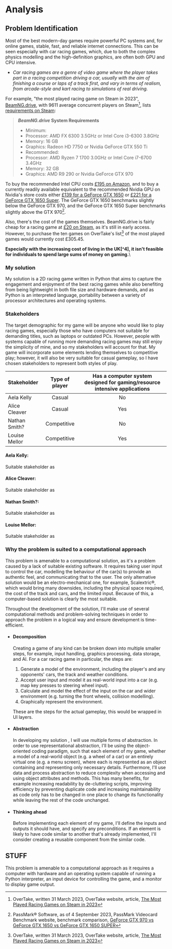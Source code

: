 Analysis
========
Problem Identification
----------------------
<!--research the problem  -->
Most of the best modern-day games require powerful PC systems and, for online games, stable, fast, and reliable internet connections. This can be seen especially with car racing games, which, due to both the complex physics modelling and the high-definition graphics, are often both GPU and CPU intensive.

- *Car racing games are a genre of video game where the player takes part in a racing competition driving a car, usually with the aim of finishing a course or laps of a track first, and vary in terms of realism, from arcade-style and kart racing to simulations of real driving.*

For example, "the most played racing game on Steam in 2023", [BeamNG.drive](https://www.beamng.com/ 'The BeamNG.drive website, www.beamng.com'),  with 9611 average concurrent players on Steam[^1], lists [requirements on Steam](https://store.steampowered.com/app/284160/BeamNGdrive/#:~:text=System%20Requirements&text=OS%3A%20Windows%207%20Service%20Pack,Nvidia%20GeForce%20GTX%20550%20Ti):

> ***BeamNG.drive* System Requirements**
> - Minimum:
>  - Processor: AMD FX 6300 3.5GHz or Intel Core i3-6300 3.8GHz
>  - Memory: 16 GB
>  - Graphics: Radeon HD 7750 or Nvidia GeForce GTX 550 Ti
> - Recommended:
>  - Processor: AMD Ryzen 7 1700 3.0GHz or Intel Core i7-6700 3.4GHz
>  - Memory: 32 GB
>  - Graphics: AMD R9 290 or Nvidia GeForce GTX 970

To buy the recommended Intel CPU costs [£195 on Amazon](https://amzn.eu/d/gpdW82u 'Intel Core i7-6700 3.4GHz on Amazon'), and to buy a currently readily available equivalent to the recommended Nvidia GPU on Nvidia's store costs either [£139 for a GeForce GTX 1650](https://store.nvidia.com/en-gb/geforce/store/?page=1&limit=9&locale=en-gb&category=DESKTOP,GPU&gpu=GTX%201650 'Nvidia GeForce GTX 1650 on Nvidia\'s store') or [£221 for a GeForce GTX 1650 Super](https://store.nvidia.com/en-gb/geforce/store/?page=1&limit=9&locale=en-gb&category=DESKTOP,GPU&gpu=GTX%201650 'Nvidia GeForce GTX 1650 Super on Nvidia\'s store'). The GeForce GTX 1650 benchmarks slightly below the GeForce GTX 970, and the GeForce GTX 1650 Super benchmarks slightly above the GTX 970[^2].

Also, there's the cost of the games themselves. BeamNG.drive is fairly cheap for a racing game at [£20 on Steam](https://store.steampowered.com/app/284160/BeamNGdrive/ 'BeamNG.drive on Steam'), as it's still in early access. However, to purchase the ten games on OverTake's list[^1] of the most played games would currently cost £305.45.

**Especially with the increasing cost of living in the UK[^4], it isn't feasible for individuals to spend large sums of money on gaming.**\

[^1]: OverTake, written 31 March 2023, OverTake website, article, [The Most Played Racing Games on Steam in 2023](https://www.overtake.gg/top-lists-galleries/top-lists/the-most-played-racing-games-on-steam-in-2023/ 'The Most Played Racing Games on Steam in 2023')  
[^2]: PassMark®  Software, as of 4 September 2023, PassMark Videocard Benchmark website, benchmark comparison, [GeForce GTX 970 vs GeForce GTX 1650 vs GeForce GTX 1650 SUPER](https://www.videocardbenchmark.net/compare/2954vs4078vs4167/GeForce-GTX-970-vs-GeForce-GTX-1650-vs-GeForce-GTX-1650-SUPER)  
[^3]: Office for National Statistics (ONS), released 14 July 2023, ONS website, article, [Impact of increased cost of living on adults across Great Britain: February to May 2023](https://www.ons.gov.uk/peoplepopulationandcommunity/personalandhouseholdfinances/expenditure/articles/impactofincreasedcostoflivingonadultsacrossgreatbritain/februarytomay2023)


### My solution

My solution is a 2D racing game written in Python that aims to capture the engagement and enjoyment of the best racing games while also benefiting from being lightweight in both file size and hardware demands, and as Python is an interpreted language, portability between a variety of processor architectures and operating systems.


### Stakeholders

The target demographic for my game will be anyone who would like to play racing games, especially those who have computers not suitable for demanding titles, such as laptops or outdated PCs. However, people with systems capable of running more demanding racing games may still enjoy the simplicity of mine, and so my stakeholders will account for that. My game will incorporate some elements lending themselves to competitive play; however, it will also be very suitable for casual gameplay, so I have chosen stakeholders to represent both styles of play.

| Stakeholder   | Type of player | Has a computer system designed for gaming/resource intensive applications |
|:--------------|:--------------:|:-------------------------------------------------------------------------:|
| Aela Kelly    |     Casual     |                                    No                                     |
| Alice Cleaver |     Casual     |                                    Yes                                    |
| Nathan Smith? |  Competitive   |                                    No                                     |
| Louise Mellor |  Competitive   |                                    Yes                                    |


#### Aela Kelly:
Suitable stakeholder as
#### Alice Cleaver:
Suitable stakeholder as
#### Nathan Smith?:
Suitable stakeholder as
#### Louise Mellor:
Suitable stakeholder as


### Why the problem is suited to a computational approach

This problem is amenable to a computational solution, as it's a problem caused by a lack of suitable existing software. It requires taking user input to control the car, modelling the behaviour of the car(s) to provide an authentic feel, and communicating that to the user. The only alternative solution would be an electro-mechanical one, for example, Scalextric®, which would bring many downsides, including the physical space required, the cost of the track and cars, and the limited input. Because of this, a computer-based solution is clearly the most suitable. 

Throughout the development of the solution, I'll make use of several computational methods and problem-solving techniques in order to approach the problem in a logical way and ensure development is time-efficient.

- #### Decomposition  
    Creating a game of any kind can be broken down into multiple smaller steps, for example, input handling, graphics processing, data storage, and AI. For a car racing game in particular, the steps are: 
    1. Generate a model of the environment, including the player's and any opponents' cars, the track and weather conditions.
    2. Accept user input and model it as real-world input into a car (e.g. map key presses to steering wheel input).
    3. Calculate and model the effect of the input on the car and wider environment (e.g. turning the front wheels, collision modelling).
    4. Graphically represent the environment.

  These are the steps for the actual gameplay, this would be wrapped in UI layers.

- #### Abstraction
  In developing my solution , I will use multiple forms of abstraction. In order to use representational abstraction, I'll be using the object-oriented coding paradigm, such that each element of my game, whether a model of a real-world object (e.g. a wheel of a car) or an entirely virtual one (e.g. a menu screen), where each is represented as an object containing and representing only necessary details. Furthermore, I'll use data and process abstraction to reduce complexity when accessing and using object attributes and methods. This has many benefits, for example increasing readability by de-cluttering scripts, improving efficiency by preventing duplicate code and increasing maintainability as code only has to be changed in one place to change its functionality while leaving the rest of the code unchanged.

- #### Thinking ahead
  Before implementing each element of my game, I'll define the inputs and outputs it should have, and specify any preconditions. If an element is likely to have code similar to another that's already implemented, I'll consider creating a reusable component from the similar code.




STUFF
-----

[//]: # (This problem is amenable to a computational approach as it requires a computer with hardware and an operating system capable of running a python interpreter, a suitable input device for controlling the game, and a monitor to display game output. This requires a computer as the alternative, electro-mechanical arcade racing games, are very expensive and less engaging.)
This problem is amenable to a computational approach as it requires a computer with hardware and an operating system capable of running a Python interpreter, an input device for controlling the game, and a monitor to display game output.

<!--Footnotes-->
